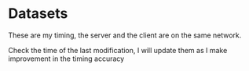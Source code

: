 # Datasets

These are my timing, the server and the client are on the same network.

Check the time of the last modification, I will update them as I make improvement in the timing accuracy
